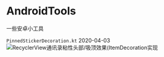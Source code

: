 # AndroidTools
一些安卓小工具

`PinnedStickerDecoration.kt`  2020-04-03
![RecyclerView通讯录粘性头部/吸顶效果(ItemDecoration实现](https://www.jianshu.com/p/b5137b9b051d)